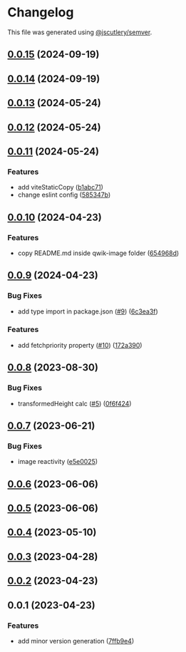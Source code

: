 # Changelog

This file was generated using [@jscutlery/semver](https://github.com/jscutlery/semver).

## [0.0.15](https://github.com/QwikDev/qwik-image/compare/qwik-image-0.0.14...qwik-image-0.0.15) (2024-09-19)



## [0.0.14](https://github.com/QwikDev/qwik-image/compare/qwik-image-0.0.13...qwik-image-0.0.14) (2024-09-19)



## [0.0.13](https://github.com/QwikDev/qwik-image/compare/qwik-image-0.0.12...qwik-image-0.0.13) (2024-05-24)



## [0.0.12](https://github.com/QwikDev/qwik-image/compare/qwik-image-0.0.11...qwik-image-0.0.12) (2024-05-24)



## [0.0.11](https://github.com/QwikDev/qwik-image/compare/qwik-image-0.0.10...qwik-image-0.0.11) (2024-05-24)


### Features

* add viteStaticCopy ([b1abc71](https://github.com/QwikDev/qwik-image/commit/b1abc71f2937858800c1c45a34501e5c1437fab5))
* change eslint config ([585347b](https://github.com/QwikDev/qwik-image/commit/585347b79935e1924cc4ab2fb958f07adcc2a086))



## [0.0.10](https://github.com/qwikdev/qwik-image/compare/qwik-image-0.0.9...qwik-image-0.0.10) (2024-04-23)

### Features

- copy README.md inside qwik-image folder ([654968d](https://github.com/qwikdev/qwik-image/commit/654968daf875fae94b3170638f3f88269e9f4d6e))

## [0.0.9](https://github.com/qwikdev/qwik-image/compare/qwik-image-0.0.8...qwik-image-0.0.9) (2024-04-23)

### Bug Fixes

- add type import in package.json ([#9](https://github.com/qwikdev/qwik-image/issues/9)) ([6c3ea3f](https://github.com/qwikdev/qwik-image/commit/6c3ea3f07be47c7fd21b9091ca3672b477f98df6))

### Features

- add fetchpriority property ([#10](https://github.com/qwikdev/qwik-image/issues/10)) ([172a390](https://github.com/qwikdev/qwik-image/commit/172a390a238c79f80115b660b08cca8d2b484b30))

## [0.0.8](https://github.com/qwikdev/qwik-image/compare/qwik-image-0.0.7...qwik-image-0.0.8) (2023-08-30)

### Bug Fixes

- transformedHeight calc ([#5](https://github.com/qwikdev/qwik-image/issues/5)) ([0f6f424](https://github.com/qwikdev/qwik-image/commit/0f6f424e2eb73c20945bcd0a1a24a4474806c45f))

## [0.0.7](https://github.com/qwikdev/qwik-image/compare/qwik-image-0.0.6...qwik-image-0.0.7) (2023-06-21)

### Bug Fixes

- image reactivity ([e5e0025](https://github.com/qwikdev/qwik-image/commit/e5e002545727dd87e894d349b34158a629dc8f58))

## [0.0.6](https://github.com/qwikdev/qwik-image/compare/qwik-image-0.0.5...qwik-image-0.0.6) (2023-06-06)

## [0.0.5](https://github.com/qwikdev/qwik-image/compare/qwik-image-0.0.4...qwik-image-0.0.5) (2023-06-06)

## [0.0.4](https://github.com/qwikdev/qwik-image/compare/qwik-image-0.0.3...qwik-image-0.0.4) (2023-05-10)

## [0.0.3](https://github.com/qwikdev/qwik-image/compare/qwik-image-0.0.2...qwik-image-0.0.3) (2023-04-28)

## [0.0.2](https://github.com/qwikdev/qwik-image/compare/qwik-image-0.0.1...qwik-image-0.0.2) (2023-04-23)

## 0.0.1 (2023-04-23)

### Features

- add minor version generation ([7ffb9e4](https://github.com/qwikdev/qwik-image/commit/7ffb9e45691741b56a9e44ecf73149a3dd7be6a9))
